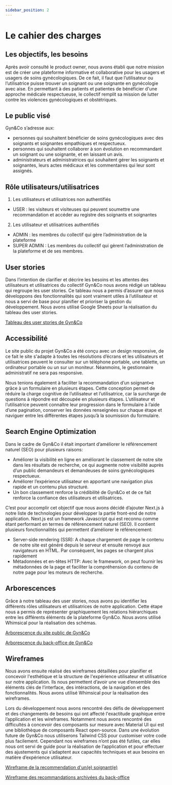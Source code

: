 ```yaml
---
sidebar_position: 2
---
```


# Le cahier des charges

## Les objectifs, les besoins

Après avoir consulté le product owner, nous avons établi que notre mission est de créer une
plateforme informative et collaborative pour les usagers et usagers de soins gynécologiques.
De ce fait, il faut que l’utilisateur ou l’utilisatrice puisse trouver un soignant ou une soignante
en gynécologie avec aise. En permettant à des patients et patientes de bénéficier d'une
approche médicale respectueuse, le collectif remplit sa mission de lutter contre les violences
gynécologiques et obstétriques.

## Le public visé

Gyn&Co s’adresse aux:
- personnes qui souhaitent bénéficier de soins gynécologiques avec des soignants et
soignantes empathiques et respectueux.
- personnes qui souhaitent collaborer à son évolution en recommandant un soignant ou
une soignante, et en laissant un avis.
- administrateurs et administratrices qui souhaitent gérer les soignants et soignantes,
leurs actes médicaux et les commentaires qui leur sont assignés.

## Rôle utilisateurs/utilisatrices

1. Les utilisateurs et utilisatrices non authentifiés
- USER : les visiteurs et visiteuses qui peuvent soumettre une recommandation et accéder au registre des soignants et soignantes

2. Les utilisateur et utilisatrices authentifiés
- ADMIN : les membres du collectif qui gère l’administration de la plateforme
- SUPER ADMIN : Les membres du collectif qui gèrent l’administration de la
plateforme et de ses membres.

## User stories

Dans l’intention de clarifier et décrire les besoins et les attentes des utilisateurs et utilisatrices du collectif Gyn&Co nous avons rédigé un tableau qui regroupe les user stories. Ce tableau nous a permis d’assurer que nous développons des fonctionnalités qui sont vraiment utiles à l’utilisateur et nous a servi de base pour planifier et prioriser la gestion du développement. Nous avons utilisé Google Sheets pour la réalisation du tableau des user stories.

[Tableau des user stories de Gyn&Co](/img/user-stories.png)

## Accessibilité

Le site public du projet Gyn&Co a été conçu avec un design responsive, de ce fait le site
s'adapte à toutes les résolutions d’écrans et les utilisateurs et utilisatrices peuvent le consulter
sur un téléphone portable, une tablette, un ordinateur portable ou un sur un moniteur.
Néanmoins, le gestionnaire administratif ne sera pas responsive.

Nous tenions également à faciliter la recommandation d’un soignant•e grâce à un formulaire
en plusieurs étapes.
Cette conception permet de réduire la charge cognitive de l’utilisateur et l’utilisatrice, car la
surcharge de questions à répondre est découpée en plusieurs étapes.
L’utilisateur et l’utilisatrice peuvent connaître leur progression dans le formulaire à l’aide
d’une pagination, conserver les données renseignées sur chaque étape et naviguer entre les
différentes étapes jusqu’à la soumission du formulaire.

## Search Engine Optimization

Dans le cadre de Gyn&Co il était important d’améliorer le référencement naturel (SEO) pour
plusieurs raisons:
- Améliorer la visibilité en ligne en améliorant le classement de notre site dans les
résultats de recherche, ce qui augmente notre visibilité auprès d’un public demandeurs
et demandeuses de soins gynécologiques respectueux.
- Améliorer l’expérience utilisateur en apportant une navigation plus rapide et un
contenu plus structuré.
- Un bon classement renforce la crédibilité de Gyn&Co et de ce fait renforce la
confiance des utilisateurs et utilisatrices.

C’est pour accomplir cet objectif que nous avons décidé d’ajouter Next.js à notre liste de
technologies pour développer la partie front-end de notre application. Next.js est un
framework Javascript qui est reconnu comme étant performant en termes de référencement
naturel (SEO). Il contient plusieurs fonctionnalités qui permettent d’améliorer le
référencement:
- Server-side rendering (SSR): A chaque chargement de page le contenu de notre site
est généré depuis le serveur et ensuite renvoyé aux navigateurs en HTML. Par
conséquent, les pages se chargent plus rapidement
- Métadonnées et en-têtes HTTP: Avec le framework, on peut fournir les métadonnées
de la page et faciliter la compréhension du contenu de notre page pour les moteurs de
recherche.

## Arborescences 

Grâce à notre tableau des user stories, nous avons pu identifier les différents rôles utilisateurs et utilisatrices de notre application. Cette étape nous a permis de représenter graphiquement les relations hiérarchiques entre les différents éléments de la plateforme Gyn&Co. Nous avons utilisé Whimsical pour la réalisation des schémas.

[Arborescence du site public de Gyn&Co](/img/arborescence-public.png)

[Arborescence du back-office de Gyn&Co](/img/arborescence-back-office.png)

## Wireframes

Nous avons ensuite réalisé des wireframes détaillées pour planifier et concevoir l'esthétique et la structure de l'expérience utilisateur et utilisatrice sur notre application. Ils nous permettent d’avoir une vue d’ensemble des éléments clés de l’interface, des intéractions, de la navigation et des fonctionnalités. Nous avons utilisé Whimsical pour la réalisation des wireframes. 

Lors du développement nous avons rencontré des défis de développement et des changements de besoins qui ont affecté l'exactitude graphique entre l’application et les wireframes. Notamment nous avons rencontré des difficultés à concevoir des composants sur mesure avec Material UI qui est une bibliothèque de composants React open-source. Dans une évolution future de Gyn&Co nous utiliserons Tailwind CSS pour customiser votre code plus facilement. 
Cependant nos wireframes n’ont pas été futiles, car elles nous ont servi de guide pour la réalisation de l’application et pour effectuer des ajustements qui s’adaptent aux capacités techniques et aux besoins en matière d’expérience utilisateur. 

[Wireframe de la recommendation d'un(e) soignant(e)](/img/wireframe_recommendation.png)

[Wireframe des recommandations archivées du back-office](/img/wireframe_recommendations_bo.png)